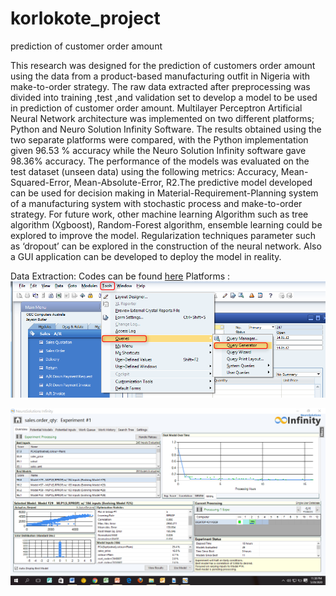 # korlokote_project
prediction of customer order amount

This research was designed for the prediction of customers order amount using the data from a product-based manufacturing outfit in Nigeria with make-to-order strategy. The raw data extracted  after  preprocessing  was divided  into training ,test ,and validation set to develop a model  to be used  in prediction of  customer  order amount. Multilayer Perceptron Artificial Neural Network architecture was implemented on two different platforms; Python and Neuro Solution Infinity Software. The results obtained using the two separate platforms were compared, with the Python implementation given 96.53 % accuracy while the Neuro Solution Infinity software gave 98.36% accuracy. The performance of the models was evaluated on the test dataset (unseen data) using the following metrics: Accuracy, Mean-Squared-Error, Mean-Absolute-Error, R2.The predictive model developed can be used for decision making in Material-Requirement-Planning system of a manufacturing system with stochastic process and make-to-order strategy.  For future work, other machine learning Algorithm such as tree algorithm (Xgboost), Random-Forest algorithm, ensemble learning could be explored to improve the model. Regularization techniques parameter such as ‘dropout’ can be explored in the construction of the neural network. Also a GUI application can be developed to deploy the model in reality.

Data Extraction: Codes can be found <a href="SQL_CODES">here</a>
 Platforms :
<img src="SAP1.png"></img>

<img src="Neurosoftware.png"></img>
